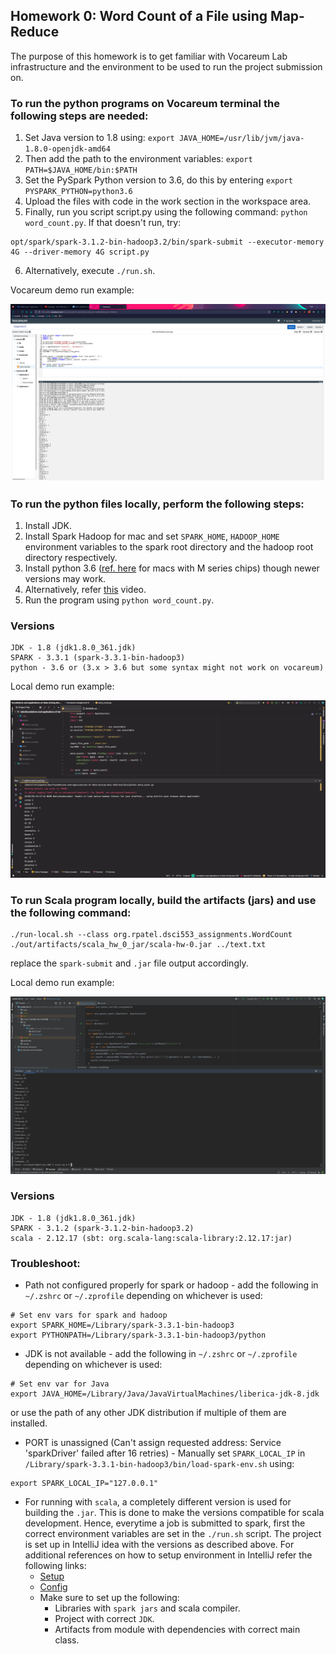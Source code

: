 ## Homework 0: Word Count of a File using Map-Reduce

The purpose of this homework is to get familiar with Vocareum Lab infrastructure and the
environment to be used to run the project submission on.

### To run the python programs on Vocareum terminal the following steps are needed:

1. Set Java version to 1.8 using: ```export JAVA_HOME=/usr/lib/jvm/java-1.8.0-openjdk-amd64```
2. Then add the path to the environment variables: ```export PATH=$JAVA_HOME/bin:$PATH```
3. Set the PySpark Python version to 3.6, do this by entering ```export PYSPARK_PYTHON=python3.6```
4. Upload the files with code in the work section in the workspace area.
5. Finally, run you script script.py using the following command: ```python word_count.py```. If that doesn't run, try:
```
opt/spark/spark-3.1.2-bin-hadoop3.2/bin/spark-submit --executor-memory 4G --driver-memory 4G script.py
```
6. Alternatively, execute ```./run.sh```.

Vocareum demo run example:

![Homework 0 Demo Run](../assets/hw0-demo-run-vocareum.png)

### To run the python files locally, perform the following steps:
1. Install JDK.
2. Install Spark Hadoop for mac and set ```SPARK_HOME```, ```HADOOP_HOME``` environment variables to the spark root directory and the hadoop root directory respectively.
3. Install python 3.6 ([ref. here](https://github.com/pyenv/pyenv/issues/1768#issuecomment-1403097990) for macs with M series chips) though newer versions may work.
4. Alternatively, refer [this](https://www.youtube.com/watch?v=5gFGVDqEYeY) video.
5. Run the program using ```python word_count.py```.

### Versions 
```
JDK - 1.8 (jdk1.8.0_361.jdk)
SPARK - 3.3.1 (spark-3.3.1-bin-hadoop3)
python - 3.6 or (3.x > 3.6 but some syntax might not work on vocareum)
```

Local demo run example:

![Homework 0 Demo Run](../assets/hw0-demo-run-local.png)

### To run Scala program locally, build the artifacts (jars) and use the following command:
```
./run-local.sh --class org.rpatel.dsci553_assignments.WordCount ./out/artifacts/scala_hw_0_jar/scala-hw-0.jar ../text.txt
```

replace the ```spark-submit``` and ```.jar``` file output accordingly.

Local demo run example:

![Homework 0 Demo Run](../assets/hw0-demo-run-spark-local.png)

### Versions 
```
JDK - 1.8 (jdk1.8.0_361.jdk)
SPARK - 3.1.2 (spark-3.1.2-bin-hadoop3.2)
scala - 2.12.17 (sbt: org.scala-lang:scala-library:2.12.17:jar)
```

### Troubleshoot:
- Path not configured properly for spark or hadoop - add the following in ```~/.zshrc``` or ```~/.zprofile``` depending on whichever is used:
```
# Set env vars for spark and hadoop
export SPARK_HOME=/Library/spark-3.3.1-bin-hadoop3
export PYTHONPATH=/Library/spark-3.3.1-bin-hadoop3/python
```
- JDK is not available - add the following in ```~/.zshrc``` or ```~/.zprofile``` depending on whichever is used:
```
# Set env var for Java
export JAVA_HOME=/Library/Java/JavaVirtualMachines/liberica-jdk-8.jdk
```
or use the path of any other JDK distribution if multiple of them are installed.
- PORT is unassigned (Can't assign requested address: Service 'sparkDriver' failed after 16 retries) - Manually set ```SPARK_LOCAL_IP``` in ```/Library/spark-3.3.1-bin-hadoop3/bin/load-spark-env.sh``` using:
```
export SPARK_LOCAL_IP="127.0.0.1"
```
- For running with ```scala```, a completely different version is used for building the
```.jar```. This is done to make the versions compatible for scala development. Hence, everytime a job
is submitted to spark, first the correct environment variables are set in the ```./run.sh```
script. The project is set up in IntelliJ idea with the versions as described above.
For additional references on how to setup environment in IntelliJ refer the following links:
    - [Setup](https://youtube.com/watch?v=u0FLmrnAm5k&feature=shares)
    - [Config](https://www.jetbrains.com/help/idea/compile-and-build-scala-projects.html)
    - Make sure to set up the following:
      - Libraries with ```spark jars``` and scala compiler.
      - Project with correct ```JDK```.
      - Artifacts from module with dependencies with correct main class. 
